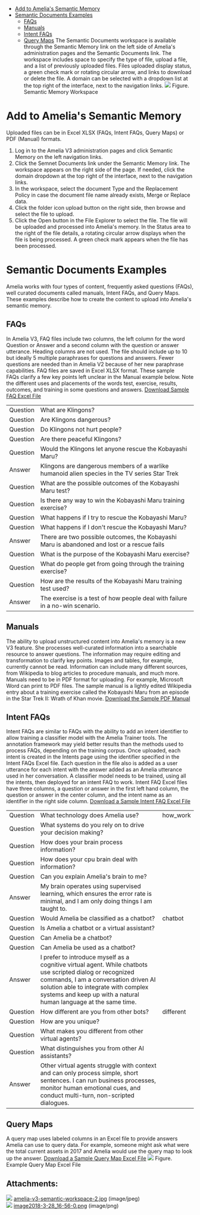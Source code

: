 -   [Add to Amelia's Semantic Memory](#SemanticDocuments-AddtoAmelia'sSemanticMemory)
-   [Semantic Documents Examples](#SemanticDocuments-SemanticDocumentsExamples)
    -   [FAQs](#SemanticDocuments-FAQs)
    -   [Manuals](#SemanticDocuments-Manuals)
    -   [Intent FAQs](#SemanticDocuments-IntentFAQs)
    -   [Query Maps](#SemanticDocuments-QueryMaps)
The Semantic Documents workspace is available through the Semantic Memory link on the left side of Amelia's administration pages and the Semantic Documents link. The workspace includes space to specify the type of file, upload a file, and a list of previously uploaded files. Files uploaded display status, a green check mark or rotating circular arrow, and links to download or delete the file. A domain can be selected with a dropdown list at the top right of the interface, next to the navigation links.
![](attachments/28476789/28476790.jpg)
Figure. Semantic Memory Workspace
# Add to Amelia's Semantic Memory
Uploaded files can be in Excel XLSX (FAQs, Intent FAQs, Query Maps) or PDF (Manual) formats.
1.  Log in to the Amelia V3 administration pages and click Semantic Memory on the left navigation links.
2.  Click the Semnet Documents link under the Semantic Memory link. The workspace appears on the right side of the page. If needed, click the domain dropdown at the top right of the interface, next to the navigation links.
3.  In the workspace, select the document Type and the Replacement Policy in case the document file name already exists, Merge or Replace data.
4.  Click the folder icon upload button on the right side, then browse and select the file to upload.
5.  Click the Open button in the File Explorer to select the file. The file will be uploaded and processed into Amelia's memory. In the Status area to the right of the file details, a rotating circular arrow displays when the file is being processed. A green check mark appears when the file has been processed.
# Semantic Documents Examples
Amelia works with four types of content, frequently asked questions (FAQs), well curated documents called manuals, Intent FAQs, and Query Maps. These examples describe how to create the content to upload into Amelia's semantic memory.
## FAQs
In Amelia V3, FAQ files include two columns, the left column for the word Question or Answer and a second column with the question or answer utterance. Heading columns are not used. The file should include up to 10 but ideally 5 multiple paraphrases for questions and answers. Fewer questions are needed than in Amelia V2 because of her new paraphrase capabilities. FAQ files are saved in Excel XLSX format.
These sample FAQs clarify a few key points left unclear in the Manual example below. Note the different uses and placements of the words test, exercise, results, outcomes, and training in some questions and answers.
[Download Sample FAQ Excel File](attachments/11939867/11939872.xlsx)

|  |  |
| ----|----|
| Question | What are Klingons? |
| Question | Are Klingons dangerous? |
| Question | Do Klingons not hurt people? |
| Question | Are there peaceful Klingons? |
| Question | Would the Klingons let anyone rescue the Kobayashi Maru? |
| Answer | Klingons are dangerous members of a warlike humanoid alien species in the TV series Star Trek |
| Question | What are the possible outcomes of the Kobayashi Maru test? |
| Question | Is there any way to win the Kobayashi Maru training exercise? |
| Question | What happens if I try to rescue the Kobayashi Maru? |
| Question | What happens if I don't rescue the Kobayashi Maru? |
| Answer | There are two possible outcomes, the Kobayashi Maru is abandoned and lost or a rescue fails |
| Question | What is the purpose of the Kobayashi Maru exercise? |
| Question | What do people get from going through the training exercise? |
| Question | How are the results of the Kobayashi Maru training test used? |
| Answer | The exercise is a test of how people deal with failure in a no-win scenario. |

## Manuals
The ability to upload unstructured content into Amelia's memory is a new V3 feature. She processes well-curated information into a searchable resource to answer questions. The information may require editing and transformation to clarify key points. Images and tables, for example, currently cannot be read. Information can include many different sources, from Wikipedia to blog articles to procedure manuals, and much more. Manuals need to be in PDF format for uploading. For example, Microsoft Word can print to PDF files.
The sample manual is a lightly edited Wikipedia entry about a training exercise called the Kobayashi Maru from an episode in the Star Trek II: Wrath of Khan movie.
[Download the Sample PDF Manual](attachments/11939867/11939871.pdf)
## Intent FAQs
Intent FAQs are similar to FAQs with the ability to add an intent identifier to allow training a classifier model with the Amelia Trainer tools. The annotation framework may yield better results than the methods used to process FAQs, depending on the training corpus.
Once uploaded, each intent is created in the Intents page using the identifier specified in the Intent FAQs Excel file. Each question in the file also is added as a user utterance for each intent with the answer added as an Amelia utterance used in her conversation. A classifier model needs to be trained, using all the intents, then deployed for an intent FAQ to work.
Intent FAQ Excel files have three columns, a question or answer in the first left hand column, the question or answer in the center column, and the intent name as an identifier in the right side column.
[Download a Sample Intent FAQ Excel File](attachments/11939867/11939877.xlsx)

|  |  |  |
| ----|----|----|
| Question | What technology does Amelia use? | how_work |
| Question | What systems do you rely on to drive your decision making? |  |
| Question | How does your brain process information? |  |
| Question | How does your cpu brain deal with information? |  |
| Question | Can you explain Amelia's brain to me? |  |
| Answer | My brain operates using supervised learning, which ensures the error rate is minimal, and I am only doing things I am taught to. |  |
| Question | Would Amelia be classified as a chatbot? | chatbot |
| Question | Is Amelia a chatbot or a virtual assistant? |  |
| Question | Can Amelia be a chatbot? |  |
| Question | Can Amelia be used as a chatbot? |  |
| Answer | I prefer to introduce myself as a cognitive virtual agent. While chatbots use scripted dialog or recognized commands, I am a conversation driven AI solution able to integrate with complex systems and keep up with a natural human language at the same time. |  |
| Question | How different are you from other bots? | different |
| Question | How are you unique? |  |
| Question | What makes you different from other virtual agents? |  |
| Question | What distinguishes you from other AI assistants? |  |
| Answer | Other virtual agents struggle with context and can only process simple, short sentences. I can run business processes, monitor human emotional cues, and conduct multi-turn, non-scripted dialogues. |  |

## Query Maps
A query map uses labeled columns in an Excel file to provide answers Amelia can use to query data. For example, someone might ask what were the total current assets in 2017 and Amelia would use the query map to look up the answer.
[Download a Sample Query Map Excel File](attachments/11939867/11939875.xlsx)
![](attachments/28476789/28476791.png)
Figure. Example Query Map Excel File
## Attachments:
![](images/icons/bullet_blue.gif) [amelia-v3-semantic-workspace-2.jpg](attachments/28476789/28476790.jpg) (image/jpeg)  
![](images/icons/bullet_blue.gif) [image2018-3-28_16-56-0.png](attachments/28476789/28476791.png) (image/png)  
